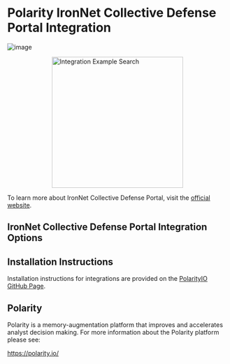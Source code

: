 # Polarity IronNet Collective Defense Portal Integration
![image](https://img.shields.io/badge/status-beta-green.svg)

<!-- TODO: description -->


<div style="display:flex; justify-content:center; align-items: flex-start;">
<!-- TODO: create screenshot -->
  <img width="300" alt="Integration Example Search" src="./assets/integration-example.png">
</div>

To learn more about IronNet Collective Defense Portal, visit the [official website](__TODO__).


## IronNet Collective Defense Portal Integration Options
<!-- TODO: Add options from config.js -->
## Installation Instructions

Installation instructions for integrations are provided on the [PolarityIO GitHub Page](https://polarityio.github.io/).


## Polarity

Polarity is a memory-augmentation platform that improves and accelerates analyst decision making.  For more information about the Polarity platform please see:

https://polarity.io/
